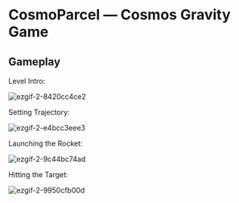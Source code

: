 # CosmoParcel — Cosmos Gravity Game

## Gameplay

Level Intro: 

![ezgif-2-8420cc4ce2](https://github.com/myra5hik/CosmoParcel/assets/80918676/ccf9f7ef-0f92-40ac-845d-15b8491bd504)

Setting Trajectory:

![ezgif-2-e4bcc3eee3](https://github.com/myra5hik/CosmoParcel/assets/80918676/34c6edde-619a-4f49-b7ee-680729360e59)

Launching the Rocket:

![ezgif-2-9c44bc74ad](https://github.com/myra5hik/CosmoParcel/assets/80918676/96965b16-9d2c-407f-8a54-57185de12139)

Hitting the Target: 

![ezgif-2-9950cfb00d](https://github.com/myra5hik/CosmoParcel/assets/80918676/c41180c9-0054-42a0-82b1-1f9da25a7994)

